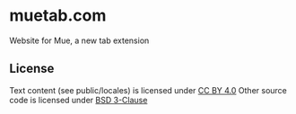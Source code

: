 # muetab.com
Website for Mue, a new tab extension

## License
Text content (see public/locales) is licensed under [CC BY 4.0](https://creativecommons.org/licenses/by/4.0/)
Other source code is licensed under [BSD 3-Clause](LICENSE)
